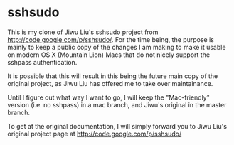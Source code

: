 sshsudo
=======
This is my clone of Jiwu Liu's sshsudo project from http://code.google.com/p/sshsudo/. 
For the time being, the purpose is mainly to keep a public copy of the changes I am making to make it usable on modern OS X (Mountain Lion) Macs that do not nicely support the sshpass authentication.

It is possible that this will result in this being the future main copy of the original project, as Jiwu Liu has offered me to take over maintainance.

Until I figure out what way I want to go, I will keep the "Mac-friendly" version (i.e. no sshpass) in a mac branch, and Jiwu's original in the master branch. 

To get at the original documentation, I will simply forward you to Jiwu Liu's original project page at http://code.google.com/p/sshsudo/